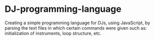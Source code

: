 # DJ-programming-language
Creating a simple programming language for DJs, using JavaScript, by parsing the text files in which certain commands were given such as: initialization of instruments, loop structure, etc.
